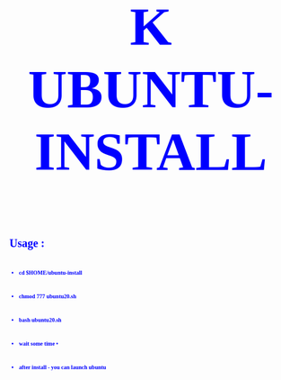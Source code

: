 <html>
  <body>
 <img src=''/>

 <font color=blue size='10px' face='tahoma'>
 <h1> <p align='center'> <b> K
UBUNTU-INSTALL <br> </h1>
  </body>

 <font size='1px'>
 <h1>  Usage : </h1>
<br>

 * cd $HOME/ubuntu-install
<br> 

* chmod 777 ubuntu20.sh
<br> 

* bash ubuntu20.sh
<br> 

* wait some time •
<br> 

- after install - you can launch ubuntu
</html>

